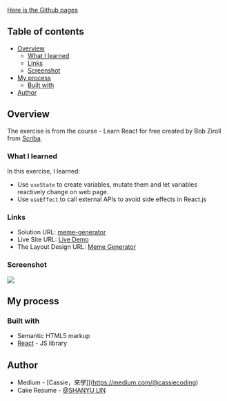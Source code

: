 [Here is the Github pages](https://12cassie34.github.io/meme-generator/) 

## Table of contents

- [Overview](#overview)
  - [What I learned](#what-i-learned)
  - [Links](#links)
  - [Screenshot](#screenshot)
- [My process](#my-process)
  - [Built with](#built-with)
- [Author](#author)

## Overview
The exercise is from the course - Learn React for free created by Bob Ziroll from [Scriba](https://scrimba.com/).

### What I learned
In this exercise, I learned:
- Use `useState` to create variables, mutate them and let variables reactively change on web page.
- Use `useEffect` to call external APIs to avoid side effects in React.js

### Links
- Solution URL: [meme-generator](https://github.com/12cassie34/meme-generator)
- Live Site URL: [Live Demo](https://12cassie34.github.io/meme-generator/)
- The Layout Design URL: [Meme Generator](https://www.figma.com/file/MoLwFPHNHJVrzdFurxHzNV/Meme-Generator?node-id=0%3A1)

### Screenshot

![](https://i.imgur.com/4cGuMFy.png)


## My process

### Built with

- Semantic HTML5 markup
- [React](https://reactjs.org/) - JS library

## Author

- Medium - [Cassie，來學]](https://medium.com/@cassiecoding)
- Cake Resume - [@SHANYU LIN](https://www.cakeresume.com/me/shanyu-lin)
